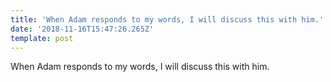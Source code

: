 ```yaml
---
title: 'When Adam responds to my words, I will discuss this with him.'
date: '2018-11-16T15:47:26.265Z'
template: post
---
```

When Adam responds to my words, I will discuss this with him.
